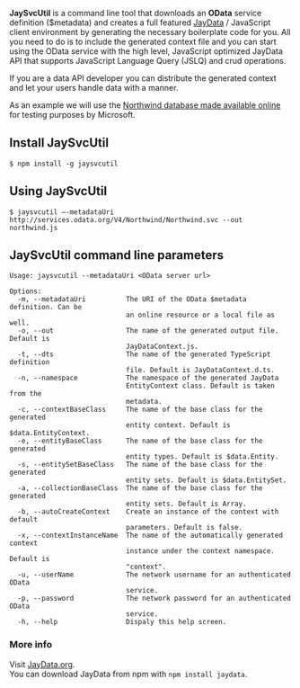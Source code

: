 __JaySvcUtil__ is a command line tool that downloads an __OData__ service definition ($metadata) and creates a full featured [JayData](http://jaydata.org) / JavaScript client environment by generating the necessary boilerplate code for you. All you need to do is to include the generated context file and you can start using the OData service with the high level, JavaScript optimized JayData API that supports JavaScript Language Query (JSLQ) and crud operations.

If you are a data API developer you can distribute the generated context and let your users handle data with a manner.

As an example we will use the [Northwind database made available online](http://services.odata.org/V4/Northwind/Northwind.svc) for testing purposes by Microsoft.

## Install JaySvcUtil

```$ npm install -g jaysvcutil```

## Using JaySvcUtil

```$ jaysvcutil –-metadataUri http://services.odata.org/V4/Northwind/Northwind.svc --out northwind.js```

## JaySvcUtil command line parameters

```
Usage: jaysvcutil --metadataUri <OData server url>

Options:
  -m, --metadataUri          The URI of the OData $metadata definition. Can be
                             an online resource or a local file as well.
  -o, --out                  The name of the generated output file. Default is
                             JayDataContext.js.
  -t, --dts                  The name of the generated TypeScript definition
                             file. Default is JayDataContext.d.ts.
  -n, --namespace            The namespace of the generated JayData
                             EntityContext class. Default is taken from the
                             metadata.
  -c, --contextBaseClass     The name of the base class for the generated
                             entity context. Default is $data.EntityContext.
  -e, --entityBaseClass      The name of the base class for the generated
                             entity types. Default is $data.Entity.
  -s, --entitySetBaseClass   The name of the base class for the generated
                             entity sets. Default is $data.EntitySet.
  -a, --collectionBaseClass  The name of the base class for the generated
                             entity sets. Default is Array.
  -b, --autoCreateContext    Create an instance of the context with default
                             parameters. Default is false.
  -x, --contextInstanceName  The name of the automatically generated context
                             instance under the context namespace. Default is
                             "context".
  -u, --userName             The network username for an authenticated OData
                             service.
  -p, --password             The network password for an authenticated OData
                             service.
  -h, --help                 Dispaly this help screen.
```

### More info

Visit [JayData.org](http://jaydata.org).  
You can download JayData from npm with ```npm install jaydata```.
